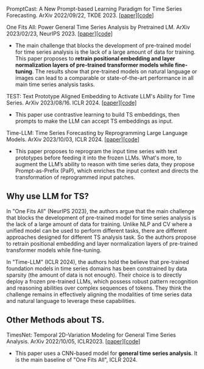 PromptCast: A New Prompt-based Learning Paradigm for Time Series Forecasting. ArXiv 2022/09/22, TKDE 2023. [[paper]](https://arxiv.org/abs/2210.08964)[[code]](https://github.com/HaoUNSW/PISA)

One Fits All: Power General Time Series Analysis by Pretrained LM. ArXiv 2023/02/23, NeurIPS 2023. [[paper]](https://arxiv.org/abs/2302.11939)[[code]](https://github.com/DAMO-DI-ML/NeurIPS2023-One-Fits-All)
- The main challenge that blocks the development of pre-trained model for time series analysis is the lack of a large amount of data for training. This paper proposes to **retrain positional embedding and layer normalization layers of pre-trained transformer models while fine-tuning**. The results show that pre-trained models on natural language or images can lead to a comparable or state-of-the-art performance in all main time series analysis tasks.

TEST: Text Prototype Aligned Embedding to Activate LLM's Ability for Time Series. ArXiv 2023/08/16. ICLR 2024. [[paper]](https://openreview.net/forum?id=Tuh4nZVb0g)[[code]](https://github.com/SCXsunchenxi/TEST)
- This paper use contrastive learning to build TS embeddings, then prompts to make the LLM can accept TS embeddings as input.

Time-LLM: Time Series Forecasting by Reprogramming Large Language Models. ArXiv 2023/10/03, ICLR 2024. [[paper]](https://openreview.net/forum?id=Unb5CVPtae)[[code]](https://github.com/KimMeen/Time-LLM)
- This paper proposes to reprogram the input time series with text prototypes before feeding it into the frozen LLMs. What's more, to augment the LLM’s ability to reason with time series data, they propose Prompt-as-Prefix (PaP), which enriches the input context and directs the transformation of reprogrammed input patches.


## Why use LLM for TS?
In "One Fits All" (NeurIPS 2023), the authors argue that the main challenge that blocks the development of pre-trained model for time series analysis is the lack of a large amount of data for training. Unlike NLP and CV where a unified model can be used to perform different tasks, there are different approaches designed for different TS analysis task. So the authors propose to retrain positional embedding and layer normalization layers of pre-trained transformer models while fine-tuning. 
<!-- The results show that pre-trained models on natural language or images can lead to a comparable or state-of-the-art performance in all main time series analysis tasks. -->

In "Time-LLM" (ICLR 2024), the authors hold the believe that pre-trained foundation models in time series domains has been constrained by data sparsity (the amount of data is not enough). Their choice is to directly deploy a frozen pre-trained LLMs, which possess robust pattern recognition and reasoning abilities over complex sequences of tokens. They think the challenge remains in effectively aligning the modalities of time series data and natural language to leverage these capabilities.


## Other Methods about TS.
TimesNet: Temporal 2D-Variation Modeling for General Time Series Analysis. ArXiv 2022/10/05, ICLR2023. [[paper]](https://openreview.net/forum?id=ju_Uqw384Oq)[[code]](https://github.com/thuml/Time-Series-Library/blob/main/models/TimesNet.py)
- This paper uses a CNN-based model for **general time series analysis**. It is the main baseline of "One Fits All", ICLR 2024.
